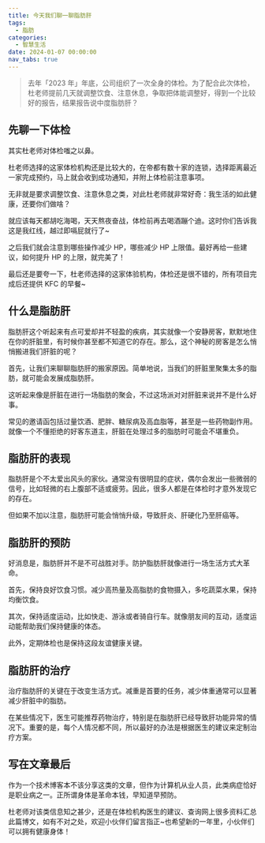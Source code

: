 ```yaml
---
title: 今天我们聊一聊脂肪肝
tags:
  - 脂肪
categories:
  - 智慧生活
date: 2024-01-07 00:00:00
nav_tabs: true
---
```


> 去年「2023 年」年底，公司组织了一次全身的体检。为了配合此次体检，杜老师提前几天就调整饮食、注意休息，争取把体能调整好，得到一个比较好的报告，结果报告说中度脂肪肝？

<!-- more -->

## 先聊一下体检

其实杜老师对体检嗤之以鼻。

杜老师选择的这家体检机构还是比较大的，在帝都有数十家的连锁，选择距离最近一家完成预约，马上就会收到成功通知，并附上体检前注意事项。

无非就是要求调整饮食、注意休息之类，对此杜老师就非常好奇：我生活的如此健康，还要你们做啥？

就应该每天都胡吃海喝，天天熬夜奋战，体检前再去喝酒蹦个迪。这时你们告诉我这是我红线，越过即嗝屁就行了~

之后我们就会注意到哪些操作减少 HP，哪些减少 HP 上限值。最好再给一些建议，如何提升 HP 的上限，就完美了！

最后还是要夸一下，杜老师选择的这家体验机构，体检还是很不错的，所有项目完成后还提供 KFC 的早餐~

## 什么是脂肪肝

脂肪肝这个听起来有点可爱却并不轻盈的疾病，其实就像一个安静房客，默默地住在你的肝脏里，有时候你甚至都不知道它的存在。那么，这个神秘的房客是怎么悄悄搬进我们肝脏的呢？

首先，让我们来聊聊脂肪肝的搬家原因。简单地说，当我们的肝脏里聚集太多的脂肪，就可能会发展成脂肪肝。

这听起来像是肝脏在进行一场脂肪的聚会，不过这场派对对肝脏来说并不是什么好事。

常见的邀请函包括过量饮酒、肥胖、糖尿病及高血脂等，甚至是一些药物副作用。就像一个不懂拒绝的好客东道主，肝脏在处理过多的脂肪时可能会不堪重负。

## 脂肪肝的表现

脂肪肝是个不太爱出风头的家伙。通常没有很明显的症状，偶尔会发出一些微弱的信号，比如轻微的右上腹部不适或疲劳。因此，很多人都是在体检时才意外发现它的存在。

但如果不加以注意，脂肪肝可能会悄悄升级，导致肝炎、肝硬化乃至肝癌等。

## 脂肪肝的预防

好消息是，脂肪肝并不是不可战胜对手。防护脂肪肝就像进行一场生活方式大革命。

首先，保持良好饮食习惯。减少高热量及高脂肪的食物摄入，多吃蔬菜水果，保持均衡饮食。

其次，保持适度运动，比如快走、游泳或者骑自行车。就像朋友间的互动，适度运动能帮助我们保持健康的体态。

此外，定期体检也是保持这段友谊健康关键。

## 脂肪肝的治疗

治疗脂肪肝的关键在于改变生活方式。减重是首要的任务，减少体重通常可以显著减少肝脏中的脂肪。

在某些情况下，医生可能推荐药物治疗，特别是在脂肪肝已经导致肝功能异常的情况下。重要的是，每个人情况都不同，所以最好的办法是根据医生的建议来定制治疗方案。

## 写在文章最后

作为一个技术博客本不该分享这类的文章，但作为计算机从业人员，此类病症恰好是职业病之一。正所谓身体是革命本钱，早知道早预防。

杜老师对该类信息知之甚少，还是在体检机构医生的建议、查询网上很多资料汇总此篇博文，如有不对之处，欢迎小伙伴们留言指正~也希望新的一年里，小伙伴们可以拥有健康身体！